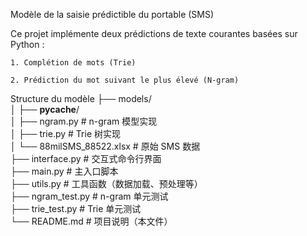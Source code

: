 Modèle de la saisie prédictible du portable (SMS)
  
Ce projet implémente deux prédictions de texte courantes basées sur Python :
    
    1. Complétion de mots (Trie)
    
    2. Prédiction du mot suivant le plus élevé (N-gram)

Structure du modèle
├── models/  
│   ├── __pycache__/  
│   ├── ngram.py             # n-gram 模型实现  
│   ├── trie.py              # Trie 树实现  
│   └── 88milSMS_88522.xlsx  # 原始 SMS 数据  
├── interface.py             # 交互式命令行界面  
├── main.py                  # 主入口脚本  
├── utils.py                 # 工具函数（数据加载、预处理等）  
├── ngram_test.py            # n-gram 单元测试  
├── trie_test.py             # Trie 单元测试  
└── README.md                # 项目说明（本文件）
